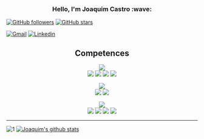 <h3 align="center"> Hello, I'm Joaquim Castro :wave: </h3>

[![GitHub followers](https://img.shields.io/github/followers/Joaquim09Castro.svg?style=social&label=Follow&maxAge=2592000)](https://github.com/Joaquim09Castro?tab=followers)
[![GitHub stars](https://img.shields.io/github/stars/Joaquim09Castro.svg?style=social&label=Star&maxAge=2592000)](https://GitHub.com/Joaquim09Castro/stargazers/)

[![Gmail](https://img.shields.io/badge/gmail-D14836?&style=plastic&logo=gmail&logoColor=white)](mailto:joaquimcastro2909@gmail.com?subject=Contact%20through%20Github)
[![Linkedin](https://img.shields.io/badge/linkedin-%230077B5.svg?&style=plastic&logo=linkedin&logoColor=white)](https://www.linkedin.com/in/joaquim-rodrigo-moraes-de-castro/)

<h2 align="center">Competences</h2>

  <p align="center">
    <img src="https://img.shields.io/badge/FrontEnd-%23FFFFFF.svg?&style=for-the-badge&logoColor=black">
    <br>
    <img src="https://img.shields.io/badge/html5%20-%23E34F26.svg?&style=for-the-badge&logo=html5&logoColor=white">
    <img src="https://img.shields.io/badge/css3%20-%231572B6.svg?&style=for-the-badge&logo=css3&logoColor=white">
    <img src="https://img.shields.io/badge/react%20-%2320232a.svg?&style=for-the-badge&logo=react&logoColor=%2361DAFB">
    <img src="https://img.shields.io/badge/javascript%20-%23323330.svg?&style=for-the-badge&logo=javascript&logoColor=%23F7DF1E">
  </p>
  <p align="center">
    <img src="https://img.shields.io/badge/BackEnd-%23FFFFFF.svg?&style=for-the-badge&logoColor=black">
    <br>
    <img src="https://img.shields.io/badge/node.js%20-%2343853D.svg?&style=for-the-badge&logo=node.js&logoColor=white">
    <img src="https://img.shields.io/badge/express.js%20-%23404d59.svg?&style=for-the-badge&color=grey">
  </p>

  <p align="center">
    <img src="https://img.shields.io/badge/Database%20Tools-%23FFFFFF.svg?&style=for-the-badge&logoColor=black">
    <br>
    <img src="https://img.shields.io/badge/postgres-%23316192.svg?&style=for-the-badge&logo=postgresql&logoColor=white">
    <img src="https://img.shields.io/badge/mysql-%2300f.svg?&style=for-the-badge&logo=mysql&logoColor=white">
    <img src="https://img.shields.io/badge/sqlite-%2307405e.svg?&style=for-the-badge&logo=sqlite&logoColor=white">
    <img src="https://img.shields.io/badge/MongoDB-%234ea94b.svg?&style=for-the-badge&logo=mongodb&logoColor=white">
  </p>

<!--
**Joaquim09Castro/Joaquim09Castro** is a ✨ _special_ ✨ repository because its `README.md` (this file) appears on your GitHub profile.

Here are some ideas to get you started:

- 🔭 I’m currently working on ...
- 🌱 I’m currently learning ...
- 👯 I’m looking to collaborate on ...
- 🤔 I’m looking for help with ...
- 💬 Ask me about ...
- 📫 How to reach me: ...
- 😄 Pronouns: ...
- ⚡ Fun fact: ...
-->

---

![1](https://github-readme-stats.vercel.app/api/top-langs/?username=Joaquim09Castro&theme=blue-green)
[![Joaquim's github stats](https://github-readme-stats.vercel.app/api?username=Joaquim09Castro&theme=blue-green)](https://github.com/Joaquim09Castro/github-readme-stats)
